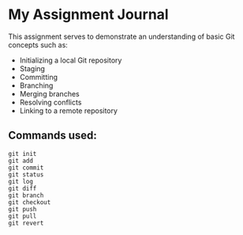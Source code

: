 # **My Assignment Journal**
This assignment serves to demonstrate an understanding of basic Git concepts such as:
- Initializing a local Git repository
- Staging
- Committing
- Branching
- Merging branches
- Resolving conflicts
- Linking to a remote repository
## Commands used:
```
git init
git add
git commit
git status
git log
git diff
git branch
git checkout
git push
git pull
git revert
```
